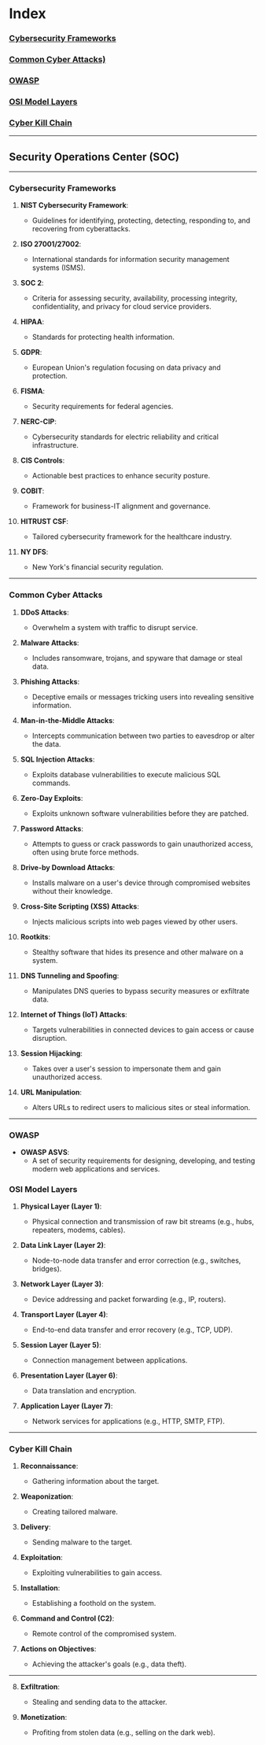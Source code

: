 # Index
### [Cybersecurity Frameworks](#cybersecurity-frameworks)
### [Common Cyber Attacks)](#common-cyber-attacks)
### [OWASP](#owasp)
### [OSI Model Layers](#osi-model-layers)
### [Cyber Kill Chain](#cyber-kill-chain)

---
## Security Operations Center (SOC)
---

### Cybersecurity Frameworks

1. **NIST Cybersecurity Framework**: 
   - Guidelines for identifying, protecting, detecting, responding to, and recovering from cyberattacks.

2. **ISO 27001/27002**: 
   - International standards for information security management systems (ISMS).

3. **SOC 2**: 
   - Criteria for assessing security, availability, processing integrity, confidentiality, and privacy for cloud service providers.

4. **HIPAA**: 
   - Standards for protecting health information.

5. **GDPR**: 
   - European Union's regulation focusing on data privacy and protection.

6. **FISMA**: 
   - Security requirements for federal agencies.

7. **NERC-CIP**: 
   - Cybersecurity standards for electric reliability and critical infrastructure.

8. **CIS Controls**: 
   - Actionable best practices to enhance security posture.

9. **COBIT**: 
   - Framework for business-IT alignment and governance.

10. **HITRUST CSF**: 
    - Tailored cybersecurity framework for the healthcare industry.

11. **NY DFS**: 
    - New York's financial security regulation.
---

### Common Cyber Attacks

1. **DDoS Attacks**: 
   - Overwhelm a system with traffic to disrupt service.

2. **Malware Attacks**: 
   - Includes ransomware, trojans, and spyware that damage or steal data.

3. **Phishing Attacks**: 
   - Deceptive emails or messages tricking users into revealing sensitive information.

4. **Man-in-the-Middle Attacks**: 
   - Intercepts communication between two parties to eavesdrop or alter the data.

5. **SQL Injection Attacks**: 
   - Exploits database vulnerabilities to execute malicious SQL commands.

6. **Zero-Day Exploits**: 
   - Exploits unknown software vulnerabilities before they are patched.

7. **Password Attacks**: 
   - Attempts to guess or crack passwords to gain unauthorized access, often using brute force methods.

8. **Drive-by Download Attacks**: 
   - Installs malware on a user's device through compromised websites without their knowledge.

9. **Cross-Site Scripting (XSS) Attacks**: 
   - Injects malicious scripts into web pages viewed by other users.

10. **Rootkits**: 
    - Stealthy software that hides its presence and other malware on a system.

11. **DNS Tunneling and Spoofing**: 
    - Manipulates DNS queries to bypass security measures or exfiltrate data.

12. **Internet of Things (IoT) Attacks**: 
    - Targets vulnerabilities in connected devices to gain access or cause disruption.

13. **Session Hijacking**: 
    - Takes over a user's session to impersonate them and gain unauthorized access.

14. **URL Manipulation**: 
    - Alters URLs to redirect users to malicious sites or steal information.
---

### OWASP

- **OWASP ASVS**: 
  - A set of security requirements for designing, developing, and testing modern web applications and services.

### OSI Model Layers

1. **Physical Layer (Layer 1)**: 
   - Physical connection and transmission of raw bit streams (e.g., hubs, repeaters, modems, cables).

2. **Data Link Layer (Layer 2)**: 
   - Node-to-node data transfer and error correction (e.g., switches, bridges).

3. **Network Layer (Layer 3)**: 
   - Device addressing and packet forwarding (e.g., IP, routers).

4. **Transport Layer (Layer 4)**: 
   - End-to-end data transfer and error recovery (e.g., TCP, UDP).

5. **Session Layer (Layer 5)**: 
   - Connection management between applications.

6. **Presentation Layer (Layer 6)**: 
   - Data translation and encryption.

7. **Application Layer (Layer 7)**: 
   - Network services for applications (e.g., HTTP, SMTP, FTP).
---

### Cyber Kill Chain

1. **Reconnaissance**: 
   - Gathering information about the target.

2. **Weaponization**: 
   - Creating tailored malware.

3. **Delivery**: 
   - Sending malware to the target.

4. **Exploitation**: 
   - Exploiting vulnerabilities to gain access.

5. **Installation**: 
   - Establishing a foothold on the system.

6. **Command and Control (C2)**: 
   - Remote control of the compromised system.

7. **Actions on Objectives**: 
   - Achieving the attacker's goals (e.g., data theft).
---

8. **Exfiltration**: 
   - Stealing and sending data to the attacker.

9. **Monetization**: 
   - Profiting from stolen data (e.g., selling on the dark web).

